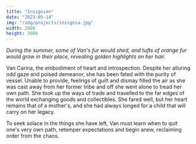 ```yaml
---
title: "Insignien"
date: "2023-05-14"
img: "/img/projects/insignia.jpg"
width: 2000
height: 3000
---
```


_During the summer, some of Van's fur would shed, and tufts of orange fur would grow in their place, revealing golden highlights on her hair._

Van Carina, the embodiment of heart and introspection. Despite her alluring odd gaze and poised demeanor, she has been fated with the purity of vessel. Unable to provide, feelings of guilt and dismay filled the air as she was cast away from her former tribe and off she went alone to tread her own path. She took up the ways of trade and travelled to the far edges of the world exchanging goods and collectibles. She fared well, but her heart remains that of a mother's, and she had always longed for a child that will carry on her legacy.

To seek solace in the things she have left, Van must learn when to quit one's very own path, retemper expectations and begin anew, reclaiming order from the chaos.
